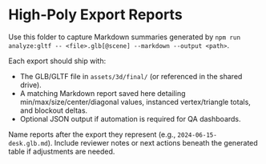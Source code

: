 # High-Poly Export Reports

Use this folder to capture Markdown summaries generated by `npm run analyze:gltf -- <file>.glb[@scene] --markdown --output <path>`.

Each export should ship with:
- The GLB/GLTF file in `assets/3d/final/` (or referenced in the shared drive).
- A matching Markdown report saved here detailing min/max/size/center/diagonal values, instanced vertex/triangle totals, and blockout deltas.
- Optional JSON output if automation is required for QA dashboards.

Name reports after the export they represent (e.g., `2024-06-15-desk.glb.md`). Include reviewer notes or next actions beneath the generated table if adjustments are needed.
